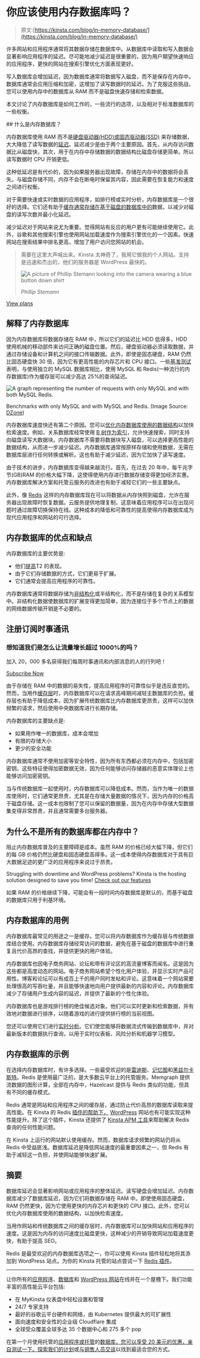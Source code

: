 # 你应该使用内存数据库吗？

> 原文:[https://kinsta.com/blog/in-memory-database/](https://kinsta.com/blog/in-memory-database/)

许多网站和应用程序通常将其数据存储在数据库中。从数据库中读取和写入数据会显著影响应用程序的延迟。尽可能地减少延迟是很重要的，因为用户期望快速响应的应用程序，更快的网站在搜索引擎优化方面表现更好。

写入数据库会增加延迟，因为数据库通常将数据写入磁盘，而不是保存在内存中。数据库通常会应用压缩和加密，这增加了读写数据时的延迟。为了克服这些挑战，您可以使用内存中的数据库从 RAM 而不是磁盘快速存储和检索数据。

本文讨论了内存数据库是如何工作的，一些流行的选项，以及相对于标准数据库的一些权衡。

 <kinsta-auto-toc heading="Table of Contents" exclude="last" list-style="arrow" selector="h2" count-number="-1">## 什么是内存数据库？

内存数据库使用 RAM 而不是[硬盘驱动器(HDD)或固态驱动器(SSD)](https://kinsta.com/blog/what-is-ssd/) 来存储数据，大大降低了读写数据的[延迟](https://kinsta.com/blog/network-latency/)。延迟减少是由于两个主要原因。首先，从内存访问数据比从磁盘快，其次，用于在内存中存储数据的数据结构比磁盘存储更简单。所以读写数据时 CPU 开销更低。

这种低延迟是有代价的，因为如果服务器出现故障，存储在内存中的数据将会丢失。与磁盘存储不同，内存不会在断电时保留其内容，因此需要在恢复能力和速度之间进行权衡。

对于需要快速或实时数据的应用程序，如排行榜或实时分析，内存数据库是一个很好的选择。它们还有助于[缓存通常存储在基于磁盘的数据库中的](https://kinsta.com/blog/what-is-cache/)数据，以减少对磁盘的读写次数并最小化延迟。

减少延迟对于网站来说尤为重要。觉得网站有反应的用户更有可能继续使用它。此外，谷歌和其他搜索引擎也使用网站加载速度作为搜索引擎优化的一个因素。快速网站在搜索结果中排名更高，增加了用户访问您网站的机会。

<link rel="stylesheet" href="https://kinsta.com/wp-content/themes/kinsta/dist/components/ctas/cta-mini.css?ver=2e932b8aba3918bfb818">



> 需要在这里大声喊出来。Kinsta 太神奇了，我用它做我的个人网站。支持是迅速和杰出的，他们的服务器是 WordPress 最快的。
> 
> <footer class="wp-block-kinsta-client-quote__footer">
> 
> ![A picture of Phillip Stemann looking into the camera wearing a blue button down shirt](img/12b77bdcd297e9bf069df2f3413ad833.png)
> 
> <cite class="wp-block-kinsta-client-quote__cite">Phillip Stemann</cite></footer>

[View plans](https://kinsta.com/plans/)

## 解释了内存数据库

因为内存数据库将数据存储在 RAM 中，所以它们的延迟比 HDD 低得多，HDD 使用机械的移动部件来访问正确的磁盘位置。然后，硬盘驱动器必须读取数据，并通过存储设备和计算机之间的接口传输数据。此外，即使是固态硬盘，RAM 仍然比固态硬盘快 30 倍，因为它有更高性能的内存芯片和 CPU 接口。一些[基准测试](https://dzone.com/articles/redis-vs-mysql-benchmarks)表明，与使用独立的 MySQL 数据库相比，使用 MySQL 和 Redis(一种流行的内存数据库)作为缓存层可以减少高达 25%的查询延迟。

![A graph representing the number of requests with only MySQL and with both MySQL Redis.](img/2fde33995960d63c61e397932e753715.png)

Benchmarks with only MySQL and with MySQL and Redis. (Image Source: [DZone](https://dzone.com/articles/redis-vs-mysql-benchmarks))



内存数据库速度快还有第二个原因。您可以[优化内存数据库使用的数据结构](https://towardsdatascience.com/intro-to-data-structures-2615eadc343d)以加快检索速度。例如，关系数据库经常使用 [B 树作为索引](https://www.complexsql.com/b-tree-index-b-tree-index-with-real-life-industry-examples/)，允许快速搜索，同时支持向磁盘读写大数据块。内存数据库不需要将数据块写入磁盘，可以选择更高性能的数据结构，从而进一步减少延迟。内存数据库通常按原样存储和使用数据，无需在数据库层进行任何转换或解析。这也有助于减少延迟，因为它加快了读写速度。

由于技术的进步，内存数据库变得越来越流行。首先，在过去 20 年中，每千兆字节(GB)RAM 的价格大幅下降，这使得使用内存进行数据存储变得更加经济实惠。内存数据库解决方案和托管云服务的改进也有助于减轻它们的一些主要缺点。

此外，像 [Redis](https://kinsta.com/help/redis-cache/) 这样的内存数据库现在可以将数据从内存快照到磁盘，允许在服务器出现故障时恢复数据。云服务提供地理复制，这意味着应用程序可以在出现问题时通过故障切换保持在线。这种成本的降低和可靠性的提高使得内存数据库成为现代应用程序和网站的可行选择。

## 内存数据库的优点和缺点

内存数据库的主要优势是:

*   他们[提高](https://kinsta.com/website-performance)T2 的表现。
*   由于它们存储数据的方式，它们更易于扩展。
*   它们通常会提高应用程序的可靠性。

内存数据库通常将数据存储为[非结构化](https://www.netapp.com/data-storage/unstructured-data/what-is-unstructured-data/)或半结构化，而不是存储在复杂的关系模型中。非结构化数据使数据库的扩展变得更加简单，因为连接位于多个节点上的数据的网络数据传输开销是不必要的。

 ## 注册订阅时事通讯



### 想知道我们是怎么让流量增长超过 1000%的吗？

加入 20，000 多名获得我们每周时事通讯和内部消息的人的行列吧！

[Subscribe Now](#newsletter)

由于存储在 RAM 中的数据的易失性，提高应用程序的可靠性似乎是违反直觉的。然而，当用作[缓存层](https://kinsta.com/blog/what-is-cache/)时，内存数据库可以在请求高峰期间减轻主数据库的负担。缓存层也有助于降低成本，因为扩展传统数据库比内存数据库更昂贵，这样可以加快频繁的请求，然后使用中央数据库进行长期存储。

内存数据库的主要缺点是:

*   如果用作唯一的数据库，成本会增加
*   有限的存储大小
*   更少的安全功能

内存数据库通常不使用加密等安全特性，因为所有东西都必须在内存中，包括加密密钥。这些特征使得加密数据无效，因为任何能够访问存储器的恶意实体理论上也能够访问加密密钥。

当与传统数据库一起使用时，内存数据库可以降低成本。然而，当作为唯一的数据库使用时，它们通常更昂贵，尤其是在存储大量数据的情况下，因为内存的价格高于磁盘存储。这一成本也限制了您可以保留的数据量，因为在内存中存储大型数据集变得非常昂贵，并且通常需要多台服务器。

## 为什么不是所有的数据库都在内存中？

阻止内存数据库普及的主要障碍是成本。虽然 RAM 的价格已经大幅下降，但它们的每 GB 价格仍然比硬盘和固态硬盘高得多。这一成本使得内存数据库对于具有巨大数据足迹的更广泛的应用程序来说过于昂贵。

Struggling with downtime and WordPress problems? Kinsta is the hosting solution designed to save you time! [Check out our features](https://kinsta.com/features/)

如果 RAM 的价格继续下降，可能会有一段时间内存数据库是默认的，而基于磁盘的数据库只用于利基环境。

## 内存数据库的用例

内存数据库最常见的用途之一是缓存。您可以将内存数据库作为缓存层与传统数据库结合使用。内存数据库存储经常访问的数据，避免在基于磁盘的数据库中进行重复且代价高昂的查找，并提供更快的用户体验。

内存数据库也因电子商务网站、论坛和带有评论区的高流量博客而闻名。这是因为这些都是高度动态的网站。电子商务网站希望个性化用户体验，并显示实时产品可用性。博客和论坛可以有成百上千的用户同时发帖和评论。这意味着一个网站需要处理很高的写吞吐量，并且能够快速地向用户提供最新的内容和评论。内存数据库减少了存储用户生成内容的延迟，并提供了最新的个性化体验。

内存数据库也是游戏排行榜的绝佳候选对象。他们可以实时更新和检索数据，并有效地对数据进行排序，以随着游戏的进行提供排行榜的当前视图。

您还可以使用它们进行[实时分析](https://kinsta.com/blog/google-analytics-alternatives/)。它们使您能够将数据流式传输到数据库中，并对最新版本的数据执行查询，以用于实时仪表板、风险分析和机器学习模型。

## 内存数据库的示例

在选择内存数据库时，有许多选择。一些最受欢迎的是[雷迪斯](https://kinsta.com/help/redis-cache/)、[记忆图](https://memgraph.com/)和[黑兹尔卡斯特](https://hazelcast.com/)。Redis 是使用最广泛的，是大多数云平台上的托管服务。Memgraph 提供流数据的图形计算，全部在内存中，Hazelcast 提供与 Redis 类似的功能，但具有不同的缓存模式。

Redis 通常是网站和应用程序之间的缓存层，通过防止代价高昂的数据库读取来提高性能。在 Kinsta 的 Redis [插件的帮助下，](https://kinsta.com/add-ons/?plan=visits-business1&interval=month) [WordPress](https://kinsta.com/knowledgebase/what-is-wordpress/) 网站也有可能实现这种性能提升。除了这个插件，Kinsta 还提供了 [Kinsta APM 工具](https://kinsta.com/help/apm-tool/#slowest-redis-cache)来帮助解决 Redis 查询的任何性能问题。

在 Kinsta 上运行的网站默认使用缓存。然而，数据库请求频繁的网站仍将从 Redis 中受益匪浅。数据库延迟是降低网站速度的最重要因素之一，但 Redis 有助于减轻这一负担，并使网站能够快速扩展。

## 摘要

数据库延迟会显著影响网站或应用程序的整体延迟。读写硬盘会增加延迟。内存数据库减少了数据库延迟，因为它们将数据存储在 RAM 中。即使使用固态硬盘，RAM 仍然更快，因为它使用更快的内存芯片和更快的 CPU 接口。此外，您可以优化内存数据库使用的数据结构，以加快检索速度。

当用作网站和传统数据库之间的缓存层时，内存数据库可以加快网站和应用程序的速度。这是因为内存的访问速度比磁盘更快，这种减少的开销导致网站加载速度更快，有助于提高 SEO。

Redis 是最受欢迎的内存数据库选项之一，你可以使用 Kinsta 插件轻松地将其添加到 WordPress 站点。为你的 Kinsta 托管的站点尝试一下 [Redis 插件](https://kinsta.com/help/redis-cache/#:~:text=Adding%20Redis%20to%20a%20Site%20at%20Kinsta,-If%20you%20would&text=Our%20Support%20team%20will%20install,%24100%20a%20month%20per%20site.)。

* * *

让你所有的[应用程序](https://kinsta.com/application-hosting/)、[数据库](https://kinsta.com/database-hosting/)和 [WordPress 网站](https://kinsta.com/wordpress-hosting/)在线并在一个屋檐下。我们功能丰富的高性能云平台包括:

*   在 MyKinsta 仪表盘中轻松设置和管理
*   24/7 专家支持
*   最好的谷歌云平台硬件和网络，由 Kubernetes 提供最大的可扩展性
*   面向速度和安全性的企业级 Cloudflare 集成
*   全球受众覆盖全球多达 35 个数据中心和 275 多个 pop

在第一个月使用托管的[应用程序或托管](https://kinsta.com/application-hosting/)的[数据库，您可以享受 20 美元的优惠，亲自测试一下。探索我们的](https://kinsta.com/database-hosting/)[计划](https://kinsta.com/plans/)或[与销售人员交谈](https://kinsta.com/contact-us/)以找到最适合您的方式。</kinsta-auto-toc>
